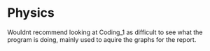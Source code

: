 # Physics

Wouldnt recommend looking at Coding_1 as difficult to see what the program is doing, mainly used to aquire the graphs for the report. 


